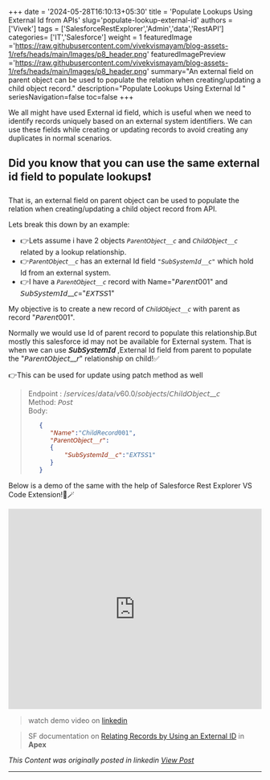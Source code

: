 +++
date = '2024-05-28T16:10:13+05:30'
title = 'Populate Lookups Using External Id from APIs'
slug='populate-lookup-external-id'
authors = ['Vivek']
tags = ['SalesforceRestExplorer','Admin','data','RestAPI']
categories= ['IT','Salesforce']
weight = 1
featuredImage ='https://raw.githubusercontent.com/vivekvismayam/blog-assets-1/refs/heads/main/Images/p8_header.png'
featuredImagePreview ='https://raw.githubusercontent.com/vivekvismayam/blog-assets-1/refs/heads/main/Images/p8_header.png'
summary="An external field on parent object can be used to populate the relation when creating/updating a child object record."
description="Populate Lookups Using External Id "
seriesNavigation=false
toc=false
+++
&nbsp;  

We all might have used External id field, which is useful when we need to identify records uniquely based on an external system identifiers. We can use these fields while creating or updating records to avoid creating any duplicates in normal scenarios.

## Did you know that you can use the same external id field to populate lookups❗ 

That is, an external field on parent object can be used to populate the relation when creating/updating a child object record from API.

Lets break this down by an example:

- 👉Lets assume i have 2 objects ```𝘗𝘢𝘳𝘦𝘯𝘵𝘖𝘣𝘫𝘦𝘤𝘵__𝘤``` and ```𝘊𝘩𝘪𝘭𝘥𝘖𝘣𝘫𝘦𝘤𝘵__𝘤``` related by a lookup relationship.
- 👉```𝘗𝘢𝘳𝘦𝘯𝘵𝘖𝘣𝘫𝘦𝘤𝘵__𝘤``` has an external Id field ```"𝘚𝘶𝘣𝘚𝘺𝘴𝘵𝘦𝘮𝘐𝘥__𝘤"``` which hold Id from an external system.
- 👉I have a ```𝘗𝘢𝘳𝘦𝘯𝘵𝘖𝘣𝘫𝘦𝘤𝘵__𝘤``` record with Name="𝘗𝘢𝘳𝘦𝘯𝘵001" and 𝘚𝘶𝘣𝘚𝘺𝘴𝘵𝘦𝘮𝘐𝘥__𝘤="𝘌𝘟𝘛𝘚𝘚1"

My objective is to create a new record of ```𝘊𝘩𝘪𝘭𝘥𝘖𝘣𝘫𝘦𝘤𝘵__𝘤``` with parent as record "𝘗𝘢𝘳𝘦𝘯𝘵001". 


Normally we would use Id of parent record to populate this relationship.But mostly this salesforce id may not be available for External system. That is when we can use **𝘚𝘶𝘣𝘚𝘺𝘴𝘵𝘦𝘮𝘐𝘥** ,External Id field from parent to populate the "𝘗𝘢𝘳𝘦𝘯𝘵𝘖𝘣𝘫𝘦𝘤𝘵__𝘳" relationship on child!✅

👉This can be used for update using patch method as well

>Endpoint : /𝘴𝘦𝘳𝘷𝘪𝘤𝘦𝘴/𝘥𝘢𝘵𝘢/𝘷60.0/𝘴𝘰𝘣𝘫𝘦𝘤𝘵𝘴/𝘊𝘩𝘪𝘭𝘥𝘖𝘣𝘫𝘦𝘤𝘵__𝘤  
>Method: 𝘗𝘰𝘴𝘵  
>Body:
>```Json
>    {
>       "𝘕𝘢𝘮𝘦":"𝘊𝘩𝘪𝘭𝘥𝘙𝘦𝘤𝘰𝘳𝘥001",
>       "𝘗𝘢𝘳𝘦𝘯𝘵𝘖𝘣𝘫𝘦𝘤𝘵__𝘳":
>       {
>           "𝘚𝘶𝘣𝘚𝘺𝘴𝘵𝘦𝘮𝘐𝘥__𝘤":"𝘌𝘟𝘛𝘚𝘚1"
>       }
>    }
>```


Below is a demo of the same with the help of Salesforce Rest Explorer VS Code Extension!🎩🪄
<iframe src="https://www.linkedin.com/embed/feed/update/urn:li:ugcPost:7265221343506235392?compact=1" height="399" width="100%" frameborder="0" allowfullscreen="" title="Embedded post"></iframe>


>watch demo video on [linkedin](https://www.linkedin.com/posts/vivekvismayam_we-all-might-have-used-external-id-field-activity-7265221465342386176-cIZ3?utm_source=share&utm_medium=member_desktop&rcm=ACoAAA_bVqsB5ZA6FQt9Rk3q8WfamtkMsTNLxRo)

>SF documentation on [Relating Records by Using an External ID](https://developer.salesforce.com/docs/atlas.en-us.apexcode.meta/apexcode/langCon_apex_dml_nested_object.htm) in **Apex**


*This Content was originally posted in linkedin [View Post](https://www.linkedin.com/posts/vivekvismayam_we-all-might-have-used-external-id-field-activity-7265221465342386176-cIZ3?utm_source=share&utm_medium=member_desktop&rcm=ACoAAA_bVqsB5ZA6FQt9Rk3q8WfamtkMsTNLxRo)*

***